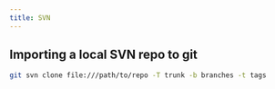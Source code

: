 ```yaml
---
title: SVN
---
```


## Importing a local SVN repo to git

```bash
git svn clone file:///path/to/repo -T trunk -b branches -t tags
```
